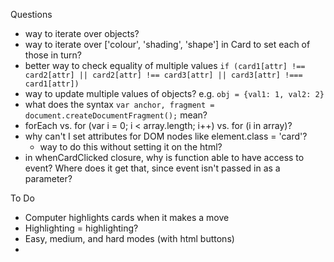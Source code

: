 Questions

  - way to iterate over objects?
  - way to iterate over ['colour', 'shading', 'shape'] in Card to set each of those in turn?
  - better way to check equality of multiple values
    `if (card1[attr] !== card2[attr] || card2[attr] !== card3[attr] || card3[attr] !=== card1[attr])`
  - way to update multiple values of objects? e.g. `obj = {val1: 1, val2: 2}`
  - what does the syntax `var anchor, fragment = document.createDocumentFragment();` mean?
  - forEach vs. for (var i = 0; i < array.length; i++) vs. for (i in array)?
  - why can't I set attributes for DOM nodes like element.class = 'card'?
    - way to do this without setting it on the html?
  - in whenCardClicked closure, why is function able to have access to event?  Where does it get that, since event isn't passed in as a parameter?



To Do

  - Computer highlights cards when it makes a move
  - Highlighting = highlighting?
  - Easy, medium, and hard modes (with html buttons)
  - 